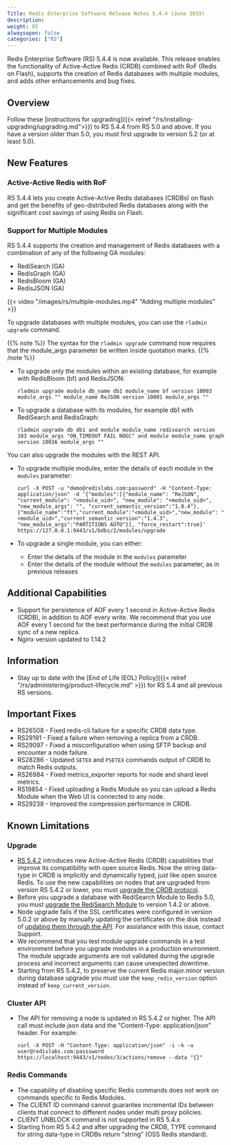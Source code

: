 ```yaml
---
Title: Redis Enterprise Software Release Notes 5.4.4 (June 2019)
description: 
weight: 85
alwaysopen: false
categories: ["RS"]
---
```

Redis Enterprise Software (RS) 5.4.4 is now available.
This release enables the functionality of Active-Active Redis (CRDB) combined with RoF (Redis on Flash),
supports the creation of Redis databases with multiple modules,
and adds other enhancements and bug fixes.

## Overview

Follow these [instructions for upgrading]({{< relref "/rs/installing-upgrading/upgrading.md">}}) to RS 5.4.4 from RS 5.0 and above.
If you have a version older than 5.0, you must first upgrade to version 5.2 (or at least 5.0).

## New Features

### Active-Active Redis with RoF

RS 5.4.4 lets you create Active-Active Redis databases (CRDBs) on flash and get the benefits of geo-distributed Redis databases along with the significant cost savings of using Redis on Flash.

### Support for Multiple Modules

RS 5.4.4 supports the creation and management of Redis databases with a combination of any of the following GA modules:

- RediSearch (GA)
- RedisGraph (GA)
- RedisBloom (GA)
- RedisJSON (GA)

{{< video "/images/rs/multiple-modules.mp4" "Adding multiple modules" >}}

To upgrade databases with multiple modules, you can use the `rladmin upgrade` command.

{{% note %}}
The syntax for the `rladmin upgrade` command now requires that the module_args parameter be written inside quotation marks.
{{% /note %}}

- To upgrade only the modules within an existing database, for example with RedisBloom (bf) and RedisJSON:

    ```src
    rladmin upgrade module db_name db1 module_name bf version 10003 module_args "" module_name ReJSON version 10001 module_args ""
    ```

- To upgrade a database with its modules, for example db1 with RediSearch and RedisGraph:

    ```src
    rladmin upgrade db db1 and module module_name redisearch version 103 module_args "ON_TIMEOUT FAIL NOGC" and module module_name graph version 10016 module_args ""
    ```

You can also upgrade the modules with the REST API.

- To upgrade multiple modules, enter the details of each module in the `modules` parameter:

    ```src
    curl -X POST -u "demo@redislabs.com:password" -H "Content-Type: application/json" -d '{"modules":[{"module_name": "ReJSON", "current_module": "<module_uid>", "new_module": "<module_uid>", "new_module_args": "", "current_semantic_version":"1.0.4"}, {"module_name":"ft","current_module":"<module_uid>","new_module": "<module_uid>","current_semantic_version":"1.4.3", "new_module_args":"PARTITIONS AUTO"}], "force_restart":true}' https://127.0.0.1:9443/v1/bdbs/2/modules/upgrade
    ```

- To upgrade a single module, you can either:
    - Enter the details of the module in the `modules` parameter
    - Enter the details of the module without the `modules` parameter, as in previous releases

## Additional Capabilities

- Support for persistence of AOF every 1 second in Active-Active Redis (CRDB), in addition to AOF every write.
    We recommend that you use AOF every 1 second for the best performance during the initial CRDB sync of a new replica.
- Nginx version updated to 1.14.2

## Information

- Stay up to date with the [End of Life (EOL) Policy]({{< relref "/rs/administering/product-lifecycle.md" >}}) for RS 5.4 and all previous RS versions.

## Important Fixes

- RS26508 - Fixed redis-cli failure for a specific CRDB data type.
- RS29191 - Fixed a failure when removing a replica from a CRDB.
- RS29097 - Fixed a misconfiguration when using SFTP backup and encounter a node failure.
- RS28286 - Updated `SETEX` and `PSETEX` commands output of CRDB to match Redis outputs.
- RS26984 - Fixed metrics_exporter reports for node and shard level metrics.
- RS19854 - Fixed uploading a Redis Module so you can upload a Redis Module when the Web UI is connected to any node.
- RS29238 - Improved the compression performance in CRDB.

## Known Limitations

### Upgrade

- [RS 5.4.2](https://docs.redislabs.com/latest/rs/release-notes/rs-5-4-2-april-2019/) introduces new Active-Active Redis (CRDB) capabilities that improve its compatibility with open source Redis. Now the string data-type in CRDB is implicitly and dynamically typed, just like open source Redis. To use the new capabilities on nodes that are upgraded from version RS 5.4.2 or lower, you must [upgrade the CRDB protocol](https://docs.redislabs.com/latest/rs/installing-upgrading/upgrading/#upgrading-crdbs).
- Before you upgrade a database with RediSearch Module to Redis 5.0, you must [upgrade the RediSearch Module](https://docs.redislabs.com/latest/rs/developing/modules/upgrading/) to version 1.4.2 or above.
- Node upgrade fails if the SSL certificates were configured in version 5.0.2 or above by manually updating the certificates on the disk instead of [updating them through the API](https://docs.redislabs.com/latest/rs/administering/cluster-operations/updating-certificates/). For assistance with this issue, contact Support.
- We recommend that you test module upgrade commands in a test environment before you upgrade modules in a production environment. The module upgrade arguments are not validated during the upgrade process and incorrect arguments can cause unexpected downtime.
- Starting from RS 5.4.2, to preserve the current Redis major.minor version during database upgrade you must use the `keep_redis_version` option instead of `keep_current_version`.

### Cluster API

- The API for removing a node is updated in RS 5.4.2 or higher. The API call must include json data and the "Content-Type: application/json" header. For example:

    ```src
    curl -X POST -H "Content-Type: application/json" -i -k -u user@redislabs.com:passsword https://localhost:9443/v1/nodes/3/actions/remove --data "{}"

    ```

### Redis Commands

- The capability of disabling specific Redis commands does not work on commands specific to Redis Modules.
- The CLIENT ID command cannot guarantee incremental IDs between clients that connect to different nodes under multi proxy policies.
- CLIENT UNBLOCK command is not supported in RS 5.4.x
- Starting from RS 5.4.2 and after upgrading the CRDB, TYPE command for string data-type in CRDBs return "string" (OSS Redis standard).
